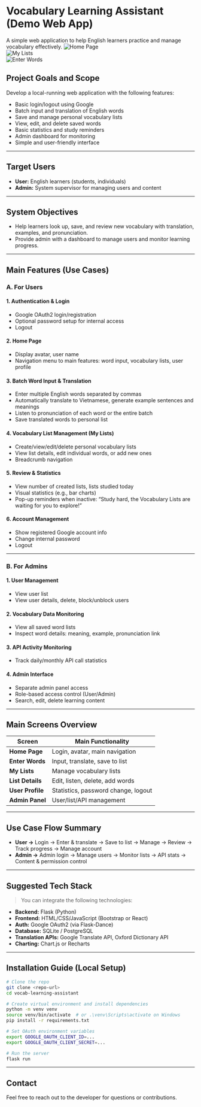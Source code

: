 # Vocabulary Learning Assistant (Demo Web App)

A simple web application to help English learners practice and manage vocabulary effectively.
![Home Page](vocab_assistant_images/home_page.png)  
![My Lists](vocab_assistant_images/my_lists.png)  
![Enter Words](vocab_assistant_images/enter_words.png)

## Project Goals and Scope

Develop a local-running web application with the following features:

- Basic login/logout using Google
- Batch input and translation of English words
- Save and manage personal vocabulary lists
- View, edit, and delete saved words
- Basic statistics and study reminders
- Admin dashboard for monitoring
- Simple and user-friendly interface

---

## Target Users

- **User:** English learners (students, individuals)
- **Admin:** System supervisor for managing users and content

---

## System Objectives

- Help learners look up, save, and review new vocabulary with translation, examples, and pronunciation.
- Provide admin with a dashboard to manage users and monitor learning progress.

---

## Main Features (Use Cases)

### A. For Users

#### 1. Authentication & Login
- Google OAuth2 login/registration
- Optional password setup for internal access
- Logout

#### 2. Home Page
- Display avatar, user name
- Navigation menu to main features: word input, vocabulary lists, user profile

#### 3. Batch Word Input & Translation
- Enter multiple English words separated by commas
- Automatically translate to Vietnamese, generate example sentences and meanings
- Listen to pronunciation of each word or the entire batch
- Save translated words to personal list

#### 4. Vocabulary List Management (My Lists)
- Create/view/edit/delete personal vocabulary lists
- View list details, edit individual words, or add new ones
- Breadcrumb navigation

#### 5. Review & Statistics
- View number of created lists, lists studied today
- Visual statistics (e.g., bar charts)
- Pop-up reminders when inactive: “Study hard, the Vocabulary Lists are waiting for you to explore!”

#### 6. Account Management
- Show registered Google account info
- Change internal password
- Logout

---

### B. For Admins

#### 1. User Management
- View user list
- View user details, delete, block/unblock users

#### 2. Vocabulary Data Monitoring
- View all saved word lists
- Inspect word details: meaning, example, pronunciation link

#### 3. API Activity Monitoring
- Track daily/monthly API call statistics

#### 4. Admin Interface
- Separate admin panel access
- Role-based access control (User/Admin)
- Search, edit, delete learning content

---

## Main Screens Overview

| Screen         | Main Functionality |
|----------------|--------------------|
| **Home Page**  | Login, avatar, main navigation |
| **Enter Words**| Input, translate, save to list |
| **My Lists**   | Manage vocabulary lists |
| **List Details**| Edit, listen, delete, add words |
| **User Profile**| Statistics, password change, logout |
| **Admin Panel** | User/list/API management |

---

## Use Case Flow Summary

- **User →** Login → Enter & translate → Save to list → Manage → Review → Track progress → Manage account
- **Admin →** Admin login → Manage users → Monitor lists → API stats → Content & permission control

---

## Suggested Tech Stack

> You can integrate the following technologies:

- **Backend:** Flask (Python)
- **Frontend:** HTML/CSS/JavaScript (Bootstrap or React)
- **Auth:** Google OAuth2 (via Flask-Dance)
- **Database:** SQLite / PostgreSQL
- **Translation APIs:** Google Translate API, Oxford Dictionary API
- **Charting:** Chart.js or Recharts

---

## Installation Guide (Local Setup)

```bash
# Clone the repo
git clone <repo-url>
cd vocab-learning-assistant

# Create virtual environment and install dependencies
python -m venv venv
source venv/bin/activate  # or .\venv\Scripts\activate on Windows
pip install -r requirements.txt

# Set OAuth environment variables
export GOOGLE_OAUTH_CLIENT_ID=...
export GOOGLE_OAUTH_CLIENT_SECRET=...

# Run the server
flask run
```

---

## Contact

Feel free to reach out to the developer for questions or contributions.
